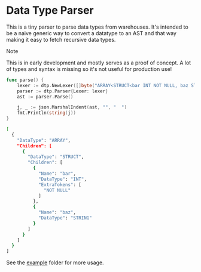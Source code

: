 # Data Type Parser

This is a tiny parser to parse data types from warehouses. It's intended to be a
naive generic way to convert a datatype to an AST and that way making it easy to
fetch recursive data types.

> [!NOTE]
> This is in early development and mostly serves as a proof of concept. A lot of
> types and syntax is missing so it's not useful for production use!

```go
func parse() {
    lexer := dtp.NewLexer([]byte("ARRAY<STRUCT<bar INT NOT NULL, baz STRING>>"))
    parser := dtp.Parser{Lexer: lexer}
    ast := parser.Parse()

    j, _ := json.MarshalIndent(ast, "", "  ")
    fmt.Println(string(j))
}
```

```sh
[
  {
    "DataType": "ARRAY",
    "Children": [
      {
        "DataType": "STRUCT",
        "Children": [
          {
            "Name": "bar",
            "DataType": "INT",
            "ExtraTokens": [
              "NOT NULL"
            ]
          },
          {
            "Name": "baz",
            "DataType": "STRING"
          }
        ]
      }
    ]
  }
]

```

See the [example](./example) folder for more usage.
